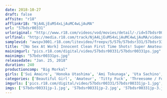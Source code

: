 ```yaml
---
date: 2018-10-27
draft: false
affsite: "r18"
afflinkr18: "NjA4LjEuMS4xLjAuMC4wLjAuMA"
url: "57bdsr00331"
urloriginal: "http://www.r18.com/videos/vod/movies/detail/-/id=57bdsr00331"
urlfinal: "http://media.r18.com/track/NjA4LjEuMS4xLjAuMC4wLjAuMA/videos/vod/movies/detail/-/id=57bdsr00331"
samplevid: "awspv3001.r18.com/litevideo/freepv/5/57b/57bdsr331/57bdsr331_dmb_w.mp4"
title: "[No Sex At Work] Innocent Clean First Time Shots! Super Amateur Declaration! Super Best 12 Girls 4 Hours"
mainimgurl: "pics.r18.com/digital/video/57bdsr00331/57bdsr00331ps.jpg"
mainimgs: "57bdsr00331ps.jpg"
releasedate: "Jan. 25, 2018"
duration: 240
productioncomp: "Big Morkal"
girls: ['Sui Amairo', 'Honoka Utashima', 'Ami Tokunaga', 'Uta Sachino', 'Mei Natsuki', 'Erina Kahara', 'Ayana Kinoshita', 'Misuzu Ono', 'Kanna Kitayama', 'Mayu Satomi']
categories: ['Beautiful Girl', 'Amateur', 'Titty Fuck', 'Threesome / Foursome', 'Facial', 'Over 4 Hours', 'Hi-Def']
imgurls: ['pics.r18.com/digital/video/57bdsr00331/57bdsr00331jp-1.jpg', 'pics.r18.com/digital/video/57bdsr00331/57bdsr00331jp-2.jpg', 'pics.r18.com/digital/video/57bdsr00331/57bdsr00331jp-3.jpg', 'pics.r18.com/digital/video/57bdsr00331/57bdsr00331jp-4.jpg', 'pics.r18.com/digital/video/57bdsr00331/57bdsr00331jp-5.jpg', 'pics.r18.com/digital/video/57bdsr00331/57bdsr00331jp-6.jpg', 'pics.r18.com/digital/video/57bdsr00331/57bdsr00331jp-7.jpg', 'pics.r18.com/digital/video/57bdsr00331/57bdsr00331jp-8.jpg', 'pics.r18.com/digital/video/57bdsr00331/57bdsr00331jp-9.jpg', 'pics.r18.com/digital/video/57bdsr00331/57bdsr00331jp-10.jpg', 'pics.r18.com/digital/video/57bdsr00331/57bdsr00331jp-11.jpg', 'pics.r18.com/digital/video/57bdsr00331/57bdsr00331jp-12.jpg', 'pics.r18.com/digital/video/57bdsr00331/57bdsr00331jp-13.jpg', 'pics.r18.com/digital/video/57bdsr00331/57bdsr00331jp-14.jpg', 'pics.r18.com/digital/video/57bdsr00331/57bdsr00331jp-15.jpg', 'pics.r18.com/digital/video/57bdsr00331/57bdsr00331jp-16.jpg', 'pics.r18.com/digital/video/57bdsr00331/57bdsr00331jp-17.jpg', 'pics.r18.com/digital/video/57bdsr00331/57bdsr00331jp-18.jpg', 'pics.r18.com/digital/video/57bdsr00331/57bdsr00331jp-19.jpg', 'pics.r18.com/digital/video/57bdsr00331/57bdsr00331jp-20.jpg']
imgs: ['57bdsr00331jp-1.jpg', '57bdsr00331jp-2.jpg', '57bdsr00331jp-3.jpg', '57bdsr00331jp-4.jpg', '57bdsr00331jp-5.jpg', '57bdsr00331jp-6.jpg', '57bdsr00331jp-7.jpg', '57bdsr00331jp-8.jpg', '57bdsr00331jp-9.jpg', '57bdsr00331jp-10.jpg', '57bdsr00331jp-11.jpg', '57bdsr00331jp-12.jpg', '57bdsr00331jp-13.jpg', '57bdsr00331jp-14.jpg', '57bdsr00331jp-15.jpg', '57bdsr00331jp-16.jpg', '57bdsr00331jp-17.jpg', '57bdsr00331jp-18.jpg', '57bdsr00331jp-19.jpg', '57bdsr00331jp-20.jpg']
---
```

